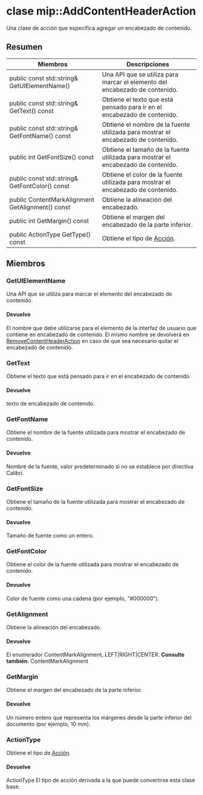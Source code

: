 # <a name="class-mipaddcontentheaderaction"></a>clase mip::AddContentHeaderAction 
Una clase de acción que especifica agregar un encabezado de contenido.
  
## <a name="summary"></a>Resumen
 Miembros                        | Descripciones                                
--------------------------------|---------------------------------------------
public const std::string& GetUIElementName()  |  Una API que se utiliza para marcar el elemento del encabezado de contenido.
public const std::string& GetText() const  |  Obtiene el texto que está pensado para ir en el encabezado de contenido.
public const std::string& GetFontName() const  |  Obtiene el nombre de la fuente utilizada para mostrar el encabezado de contenido.
public int GetFontSize() const  |  Obtiene el tamaño de la fuente utilizada para mostrar el encabezado de contenido.
public const std::string& GetFontColor() const  |  Obtiene el color de la fuente utilizada para mostrar el encabezado de contenido.
public ContentMarkAlignment GetAlignment() const  |  Obtiene la alineación del encabezado.
public int GetMargin() const  |  Obtiene el margen del encabezado de la parte inferior.
public ActionType GetType() const  |  Obtiene el tipo de [Acción](#classmip_1_1_action).
  
## <a name="members"></a>Miembros
  
### <a name="getuielementname"></a>GetUIElementName
Una API que se utiliza para marcar el elemento del encabezado de contenido.
  
#### <a name="returns"></a>Devuelve
El nombre que debe utilizarse para el elemento de la interfaz de usuario que contiene en encabezado de contenido. El mismo nombre se devolverá en [RemoveContentHeaderAction](#classmip_1_1_remove_content_header_action) en caso de que sea necesario quitar el encabezado de contenido.
  
### <a name="gettext"></a>GetText
Obtiene el texto que está pensado para ir en el encabezado de contenido.
  
#### <a name="returns"></a>Devuelve
texto de encabezado de contenido.
  
### <a name="getfontname"></a>GetFontName
Obtiene el nombre de la fuente utilizada para mostrar el encabezado de contenido.
  
#### <a name="returns"></a>Devuelve
Nombre de la fuente, valor predeterminado si no se establece por directiva Calibri.
  
### <a name="getfontsize"></a>GetFontSize
Obtiene el tamaño de la fuente utilizada para mostrar el encabezado de contenido.
  
#### <a name="returns"></a>Devuelve
Tamaño de fuente como un entero.
  
### <a name="getfontcolor"></a>GetFontColor
Obtiene el color de la fuente utilizada para mostrar el encabezado de contenido.
  
#### <a name="returns"></a>Devuelve
Color de fuente como una cadena (por ejemplo, "#000000").
  
### <a name="getalignment"></a>GetAlignment
Obtiene la alineación del encabezado.
  
#### <a name="returns"></a>Devuelve
El enumerador ContentMarkAlignment, LEFT|RIGHT|CENTER. 
**Consulte también**: ContentMarkAlignment
  
### <a name="getmargin"></a>GetMargin
Obtiene el margen del encabezado de la parte inferior.
  
#### <a name="returns"></a>Devuelve
Un número entero que representa los márgenes desde la parte inferior del documento (por ejemplo, 10 mm).
  
### <a name="actiontype"></a>ActionType
Obtiene el tipo de [Acción](#classmip_1_1_action).
  
#### <a name="returns"></a>Devuelve
ActionType El tipo de acción derivada a la que puede convertirse esta clase base.